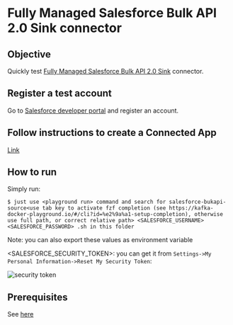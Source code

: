# Fully Managed Salesforce Bulk API 2.0 Sink connector



## Objective

Quickly test [Fully Managed Salesforce Bulk API 2.0 Sink](https://docs.confluent.io/cloud/current/connectors/cc-salesforce-bulk-api-v2-sink.html) connector.



## Register a test account

Go to [Salesforce developer portal](https://developer.salesforce.com/signup/) and register an account.

## Follow instructions to create a Connected App

[Link](https://docs.confluent.io/current/connect/kafka-connect-salesforce/bukapis/salesforce_bukapi_source_connector_quickstart.html#salesforce-account)

## How to run

Simply run:

```
$ just use <playground run> command and search for salesforce-bukapi-source<use tab key to activate fzf completion (see https://kafka-docker-playground.io/#/cli?id=%e2%9a%a1-setup-completion), otherwise use full path, or correct relative path> <SALESFORCE_USERNAME> <SALESFORCE_PASSWORD> .sh in this folder
```

Note: you can also export these values as environment variable

<SALESFORCE_SECURITY_TOKEN>: you can get it from `Settings->My Personal Information->Reset My Security Token`:

![security token](Screenshot1.png)


## Prerequisites

See [here](https://kafka-docker-playground.io/#/how-to-use?id=%f0%9f%8c%a4%ef%b8%8f-confluent-cloud-examples)